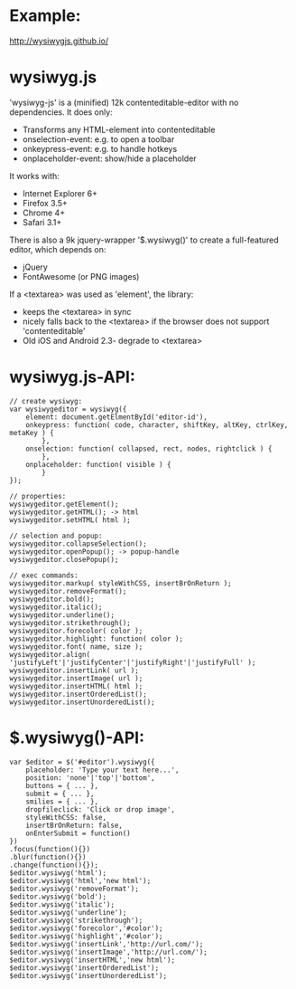 Example:
==========
http://wysiwygjs.github.io/

wysiwyg.js
==========

'wysiwyg-js' is a (minified) 12k contenteditable-editor with no dependencies.
It does only:
* Transforms any HTML-element into contenteditable
* onselection-event: e.g. to open a toolbar
* onkeypress-event: e.g. to handle hotkeys
* onplaceholder-event: show/hide a placeholder

It works with:
* Internet Explorer 6+
* Firefox 3.5+
* Chrome 4+
* Safari 3.1+

There is also a 9k jquery-wrapper '$.wysiwyg()' to create
a full-featured editor, which depends on:
* jQuery
* FontAwesome (or PNG images)

If a &lt;textarea&gt; was used as 'element', the library:
* keeps the &lt;textarea&gt; in sync
* nicely falls back to the &lt;textarea&gt; if the browser does not support 'contenteditable'
* Old iOS and Android 2.3- degrade to &lt;textarea&gt;

wysiwyg.js-API:
==========
````
// create wysiwyg:
var wysiwygeditor = wysiwyg({
    element: document.getElmentById('editor-id'),
    onkeypress: function( code, character, shiftKey, altKey, ctrlKey, metaKey ) {
        },
    onselection: function( collapsed, rect, nodes, rightclick ) {
        },
    onplaceholder: function( visible ) {
        }
});

// properties:
wysiwygeditor.getElement();
wysiwygeditor.getHTML(); -> html
wysiwygeditor.setHTML( html );

// selection and popup:
wysiwygeditor.collapseSelection();
wysiwygeditor.openPopup(); -> popup-handle
wysiwygeditor.closePopup();

// exec commands:
wysiwygeditor.markup( styleWithCSS, insertBrOnReturn );
wysiwygeditor.removeFormat();
wysiwygeditor.bold();
wysiwygeditor.italic();
wysiwygeditor.underline();
wysiwygeditor.strikethrough();
wysiwygeditor.forecolor( color );
wysiwygeditor.highlight: function( color );
wysiwygeditor.font( name, size );
wysiwygeditor.align( 'justifyLeft'|'justifyCenter'|'justifyRight'|'justifyFull' );
wysiwygeditor.insertLink( url );
wysiwygeditor.insertImage( url );
wysiwygeditor.insertHTML( html );
wysiwygeditor.insertOrderedList();
wysiwygeditor.insertUnorderedList();
````

$.wysiwyg()-API:
==========
````
var $editor = $('#editor').wysiwyg({
    placeholder: 'Type your text here...',
    position: 'none'|'top'|'bottom',
    buttons = { ... },
    submit = { ... },
    smilies = { ... },
    dropfileclick: 'Click or drop image',
    styleWithCSS: false,
    insertBrOnReturn: false,
    onEnterSubmit = function()
})
.focus(function(){})
.blur(function(){})
.change(function(){});
$editor.wysiwyg('html');
$editor.wysiwyg('html','new html');
$editor.wysiwyg('removeFormat');
$editor.wysiwyg('bold');
$editor.wysiwyg('italic');
$editor.wysiwyg('underline');
$editor.wysiwyg('strikethrough');
$editor.wysiwyg('forecolor','#color');
$editor.wysiwyg('highlight','#color');
$editor.wysiwyg('insertLink','http://url.com/');
$editor.wysiwyg('insertImage','http://url.com/');
$editor.wysiwyg('insertHTML','new html');
$editor.wysiwyg('insertOrderedList');
$editor.wysiwyg('insertUnorderedList');
````
